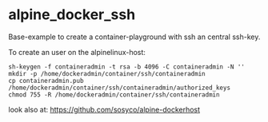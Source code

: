 # alpine_docker_ssh
Base-example to create a container-playground with ssh an central ssh-key.

To create an user on the alpinelinux-host:
<pre><code>sh-keygen -f containeradmin -t rsa -b 4096 -C containeradmin -N ''
mkdir -p /home/dockeradmin/container/ssh/containeradmin
cp containeradmin.pub /home/dockeradmin/container/ssh/containeradmin/authorized_keys
chmod 755 -R /home/dockeradmin/container/ssh/containeradmin</code></pre>

look also at: https://github.com/sosyco/alpine-dockerhost
